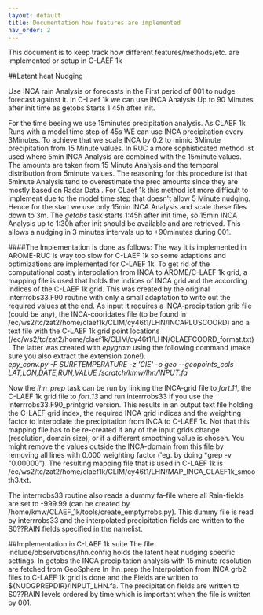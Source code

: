```yaml
---
layout: default
title: Documentation how features are implemented
nav_order: 2
---
```


This document is to keep track how different features/methods/etc. are implemented or setup in C-LAEF 1k


##Latent heat Nudging

Use INCA rain Analysis or forecasts in the First period of 001 to nudge forecast against it.
In C-Laef 1k we can use INCA Analysis Up to 90 Minutes after init time as getobs Starts 1:45h after init.

For the time beeing we use 15minutes precipitation analysis. As CLAEF 1k Runs with a model time step of 45s WE can use INCA precipitation every 3Minutes. To achieve that we scale INCA by 0.2 to mimic 3Minute precipitation from 15 Minute values. 
In RUC a more sophisticated method ist used where 5min INCA Analysis are combined with the 15minute values. The amounts are taken from 15 Minute Analysis and the temporal distribution from 5minute values. The reasoning for this procedure ist that 5minute Analysis tend to overestimate the prec amounts since they are mostly based on Radar Data . For CLaef 1k this method ist more difficult to implement due to the model time step that doesn't allow 5 Minute nudging. Hence for the start we use only 15min INCA Analysis and scale these files down to 3m. The *getobs* task starts 1:45h after init time, so 15min INCA Analysis up to 1:30h after init should be available and are retrieved. This allows a nudging in 3 minutes intervals up to +90minutes during 001.

####The Implementation is done as follows:
The way it is implemented in AROME-RUC is way too slow for C-LAEF 1k so some adaptions and optimizations are implemented for C-LAEF 1k. To get rid of the computational costly interpolation from INCA to AROME/C-LAEF 1k grid, a mapping file is used that holds the indices of INCA grid and the according indices of the C-LAEF 1k grid. This was created by the original interrrobs33.F90 routine with only a small adaptation to write out the required values at the end. As input it requires a INCA-precipitation grib file (could be any), the INCA-cooridates file (to be found in /ec/ws2/tc/zat2/home/claef1k/CLIM/cy46t1/LHN/INCAPLUSCOORD) and a text file with the C-LAEF 1k grid point locations (/ec/ws2/tc/zat2/home/claef1k/CLIM/cy46t1/LHN/CLAEFCOORD_format.txt). The latter was created with *epygram* using the following command (make sure you also extract the extension zone!).  
*epy_conv.py -F SURFTEMPERATURE -z 'CIE' -o geo --geopoints_cols LAT,LON,DATE,RUN,VALUE /scratch/kmw/lhn/INPUT.fa*

Now the *lhn_prep* task can be run by linking the INCA-grid file to *fort.11*, the C-LAEF 1k grid file to *fort.13* and run interrrobs33 if you use the interrrobs33.F90_printgrid version. This results in an output text file holding the C-LAEF grid index, the required INCA grid indices and the weighting factor to interpolate the precipitation from INCA to C-LAEF 1k. Not that this mapping file has to be re-created if any of the input grids change (resolution, domain size), or if a different smoothing value is chosen. 
You might remove the values outside the INCA-domain from this file by removing all lines with 0.000 weighting factor ('eg. by doing *grep -v "0.00000"). The resulting mapping file that is used in C-LAEF 1k is /ec/ws2/tc/zat2/home/claef1k/CLIM/cy46t1/LHN/MAP_INCA_CLAEF1k_smooth3.txt.

The interrrobs33 routine also reads a dummy fa-file where all Rain-fields are set to -999.99 (can be created by /home/kmw/CLAEF_1k/tools/create_emptyrrobs.py). This dummy file is read by interrrobs33 and the interpolated precipitation fields are written to the S0??RAIN fields specified in the namelist.

##Implementation in C-LAEF 1k suite
The file include/observations/lhn.config holds the latent heat nudging specific settings. 
In getobs the INCA precipitation analysis with 15 minute resolution are fetched from GeoSphere
In lhn_prep the Interpolation from INCA grb2 files to C-LAEF 1k grid is done and the Fields are written to ${NUDGPREPDIR}/INPUT_LHN.fa. The precipitation fields are written to S0??RAIN levels ordered by time which is important when the file is written by 001.

